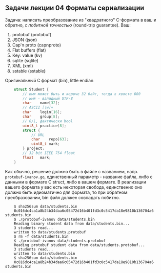 ##  Задачи лекции 04 Форматы сериализации

Задача: написать преобразование из "квадратного" C-формата в ваш
и обратно, *с побитной точностью* (round-trip guarantee). Ваш:

 1. protobuf (protobuf)
 2. JSON (json)
 3. Cap'n proto (capnproto)
 4. Flat buffers (flat)
 5. Key: value (kv)
 6. sqlite (sqlite)
 7. XML (xml)
 8. sstable (sstable)

Оригинальный С формат (bin), little endian:

````c
    struct Student {
        // имя может быть и короче 32 байт, тогда в хвосте 000
        // имя - валидный UTF-8
        char    name[32];
        // ASCII [\w]+
        char    login[16];
        char    group[8];
        // 0/1, фактически bool
        uint8_t practice[8];
        struct {
            // URL
            char    repo[63];
            uint8_t mark;
        } project;
        // 32 bit IEEE 754 float
        float   mark; 
    }
````

Как обычно, решение должно быть в файле с названием, напр.
`protobuf-ivanov.go`, единственный параметр - название файла,
либо с данными в формате C struct, либо в вашем формате.
В реализации вашего формата у вас есть некоторая свобода,
единственно оно должно быть идиоматично для формата, то
при обратном преобразовании, bin файл должен совпадать
побитно.

````
    $ sha256sum data/students.bin
    0c016dc4ca1a8b24b34daa6c05472d16b401fd3c0c5417da18e9810b136704a6 students.bin
    $ ./protobuf-ivanov data/students.bin
    Reading binary student data from data/students.bin...
    3 students read...
    written to data/students.protobuf
    $ rm -f data/students.bin
    $ ./protobuf-ivanov data/students.protobuf
    Reading protobuf student data from data/students.protobuf...
    3 students read...
    written to data/students.bin
    $ sha256sum data/students.bin
    0c016dc4ca1a8b24b34daa6c05472d16b401fd3c0c5417da18e9810b136704a6 students.bin
````
